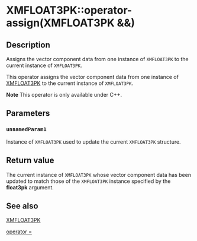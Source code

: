 # XMFLOAT3PK::operator-assign(XMFLOAT3PK &&)

## Description

Assigns the vector component data from one instance of `XMFLOAT3PK` to the current instance of `XMFLOAT3PK`.

This operator assigns the vector component data from one instance of [XMFLOAT3PK](https://learn.microsoft.com/windows/win32/api/directxpackedvector/ns-directxpackedvector-xmfloat3pk) to the current instance of `XMFLOAT3PK`.

**Note** This operator is only available under C++.

## Parameters

### `unnamedParam1`

Instance of `XMFLOAT3PK` used to update the current `XMFLOAT3PK` structure.

## Return value

The current instance of `XMFLOAT3PK` whose vector component data has been updated to match those of the `XMFLOAT3PK` instance specified by the **float3pk** argument.

## See also

[XMFLOAT3PK](https://learn.microsoft.com/windows/win32/api/directxpackedvector/ns-directxpackedvector-xmfloat3pk)

[operator =](https://msdn.microsoft.com/82c6ee72-0706-49f9-bc19-9725496440d0)